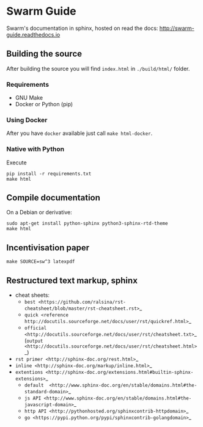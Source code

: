 # Swarm Guide

Swarm's documentation in sphinx, hosted on read the docs:
http://swarm-guide.readthedocs.io

## Building the source

After building the source you will find `index.html` in `./build/html/` folder.

### Requirements

- GNU Make
- Docker or Python (pip)

### Using Docker

After you have `docker` available just call `make html-docker`.

### Native with Python

Execute
```
pip install -r requirements.txt
make html
```

## Compile documentation
On a Debian or derivative:

```
sudo apt-get install python-sphinx python3-sphinx-rtd-theme
make html
```

## Incentivisation paper

```
make SOURCE=sw^3 latexpdf
```

## Restructured text markup, sphinx

* cheat sheets:
    * `best <https://github.com/ralsina/rst-cheatsheet/blob/master/rst-cheatsheet.rst>`_
    * `quick <reference http://docutils.sourceforge.net/docs/user/rst/quickref.html>`_
    * `official <http://docutils.sourceforge.net/docs/user/rst/cheatsheet.txt>`_ (`output <http://docutils.sourceforge.net/docs/user/rst/cheatsheet.html>`_)
* `rst primer <http://sphinx-doc.org/rest.html>`_
* `inline <http://sphinx-doc.org/markup/inline.html>`_
* `extentions <http://sphinx-doc.org/extensions.html#builtin-sphinx-extensions>`_
    * `default  <http://www.sphinx-doc.org/en/stable/domains.html#the-standard-domain>`_
    * `js API <http://www.sphinx-doc.org/en/stable/domains.html#the-javascript-domain>`_
    * `http API <http://pythonhosted.org/sphinxcontrib-httpdomain>`_
    * `go <https://pypi.python.org/pypi/sphinxcontrib-golangdomain>`_
